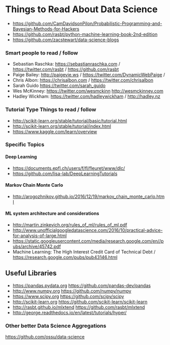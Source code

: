 # Things to Read About Data Science

* https://github.com/CamDavidsonPilon/Probabilistic-Programming-and-Bayesian-Methods-for-Hackers
* https://github.com/rasbt/python-machine-learning-book-2nd-edition
* https://github.com/zacstewart/data-science-blogs


### Smart people to read / follow
* Sebastian Raschka: https://sebastianraschka.com / https://twitter.com/rasbt / https://github.com/rasbt
* Paige Bailey: http://paigevie.ws / https://twitter.com/DynamicWebPaige / 
* Chris Albon: https://chrisalbon.com / https://twitter.com/chrisalbon
* Sarah Guido https://twitter.com/sarah_guido
* Wes McKinney: https://twitter.com/wesmckinn http://wesmckinney.com
* Hadley Wickham: https://twitter.com/hadleywickham / http://hadley.nz


### Tutorial Type Things to read / follow
* http://scikit-learn.org/stable/tutorial/basic/tutorial.html
* http://scikit-learn.org/stable/tutorial/index.html
* https://www.kaggle.com/learn/overview


### Specific Topics

#### Deep Learning
* https://documents.epfl.ch/users/f/fl/fleuret/www/dlc/
* https://github.com/lisa-lab/DeepLearningTutorials

#### Markov Chain Monte Carlo
* http://arogozhnikov.github.io/2016/12/19/markov_chain_monte_carlo.html

#### ML system architecture and considerations
* http://martin.zinkevich.org/rules_of_ml/rules_of_ml.pdf
* http://www.unofficialgoogledatascience.com/2016/10/practical-advice-for-analysis-of-large.html
* https://static.googleusercontent.com/media/research.google.com/en//pubs/archive/45742.pdf
* Machine Learning: The High Interest Credit Card of Technical Debt / https://research.google.com/pubs/pub43146.html

## Useful Libraries
* https://pandas.pydata.org https://github.com/pandas-dev/pandas
* http://www.numpy.org https://github.com/numpy/numpy
* https://www.scipy.org https://github.com/scipy/scipy
* http://scikit-learn.org https://github.com/scikit-learn/scikit-learn
* http://rasbt.github.io/mlxtend  https://github.com/rasbt/mlxtend
* http://george.readthedocs.io/en/latest/tutorials/hyper/



### Other better Data Science Aggregations
https://github.com/ossu/data-science
